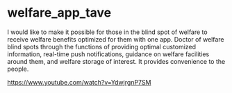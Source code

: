 # welfare_app_tave

I would like to make it possible for those in the blind spot of welfare to receive welfare benefits optimized for them with one app. 
Doctor of welfare blind spots through the functions of providing optimal customized information, real-time push notifications, guidance on welfare facilities around them, and welfare storage of interest.
It provides convenience to the people.


https://www.youtube.com/watch?v=YdwjrgnP7SM
